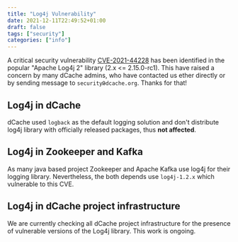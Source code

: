 ```yaml
---
title: "Log4j Vulnerability"
date: 2021-12-11T22:49:52+01:00
draft: false
tags: ["security"]
categories: ["info"]
---
```


A critical security vulnerability [CVE-2021-44228][1] has been identified in the popular "Apache Log4j 2" library (2.x <= 2.15.0-rc1). This have raised a concern by many dCache admins, who have contacted us ether directly or by sending message to `securityԹdcache.org`. Thanks for that!

## Log4j in dCache

dCache used `logback` as the default logging solution and don't distribute log4j library with officially released packages, thus **not affected**.

## Log4j in Zookeeper and Kafka

As many java based project Zookeeper and Apache Kafka use log4j for their logging library. Nevertheless, the both depends use `log4j-1.2.x` which
vulnerable to this CVE.

## Log4j in dCache project infrastructure

We are currently checking all dCache project infrastructure for the presence of vulnerable versions of the Log4j library. This work is ongoing.

[1]: https://nvd.nist.gov/vuln/detail/CVE-2021-44228
